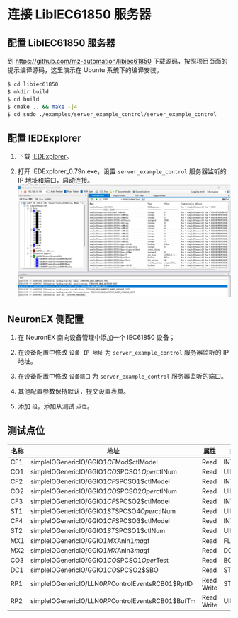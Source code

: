 # 连接 LibIEC61850 服务器

## 配置 LibIEC61850 服务器

到 https://github.com/mz-automation/libiec61850 下载源码，按照项目页面的提示编译源码，这里演示在 Ubuntu 系统下的编译安装。

```sh
$ cd libiec61850
$ mkdir build
$ cd build
$ cmake .. && make -j4
$ cd sudo ./examples/server_example_control/server_example_control
```

## 配置 IEDExplorer

1. 下载 [IEDExplorer](https://sourceforge.net/projects/iedexplorer/)。

2. 打开 IEDExplorer_0.79n.exe，设置 `server_example_control` 服务器监听的 IP 地址和端口，启动连接。
![libiec61850_1](./assets/libiec61850_1.jpg)

## NeuronEX 侧配置

1. 在 NeuronEX 南向设备管理中添加一个 IEC61850 设备；

2. 在设备配置中修改 `设备 IP 地址` 为 `server_example_control` 服务器监听的 IP 地址。

3. 在设备配置中修改 `设备端口` 为 `server_example_control` 服务器监听的端口。

4. 其他配置参数保持默认，提交设置表单。

5. 添加 `组`，添加从测试 `点位`。

## 测试点位

| 名称 | 地址                                  | 属性 | 类型   |
| ---- | ------------------------------------- | ---- | ------ |
| CF1  | simpleIOGenericIO/GGIO1$CF$Mod$ctlModel       | Read | INT8   |
| CO1  | simpleIOGenericIO/GGIO1$CO$SPCSO1$Oper$ctlNum | Read | UINT8  |
| CF2  | simpleIOGenericIO/GGIO1$CF$SPCSO1$ctlModel    | Read | INT16  |
| CO2  | simpleIOGenericIO/GGIO1$CO$SPCSO2$Oper$ctlNum | Read | UINT16 |
| CF3  | simpleIOGenericIO/GGIO1$CF$SPCSO2$ctlModel    | Read | INT32  |
| ST1  | simpleIOGenericIO/GGIO1$ST$SPCSO4$Oper$ctlNum | Read | UINT32 |
| CF4  | simpleIOGenericIO/GGIO1$CF$SPCSO3$ctlModel    | Read | INT64  |
| ST2  | simpleIOGenericIO/GGIO1$ST$SPCSO1$ctlNum      | Read | UINT64 |
| MX1  | simpleIOGenericIO/GGIO1$MX$AnIn1$mag$f        | Read | FLOAT  |
| MX2  | simpleIOGenericIO/GGIO1$MX$AnIn3$mag$f        | Read | DOUBLE |
| CO3  | simpleIOGenericIO/GGIO1$CO$SPCSO1$Oper$Test   | Read | BOOL   |
| DC1  | simpleIOGenericIO/GGIO1$CO$SPCSO2$SBO         | Read | STRING |
| RP1  | simpleIOGenericIO/LLN0$RP$ControlEventsRCB01$RptID         | Read Write | STRING |
| RP2  | simpleIOGenericIO/LLN0$RP$ControlEventsRCB01$BufTm         | Read Write | UINT32 |

